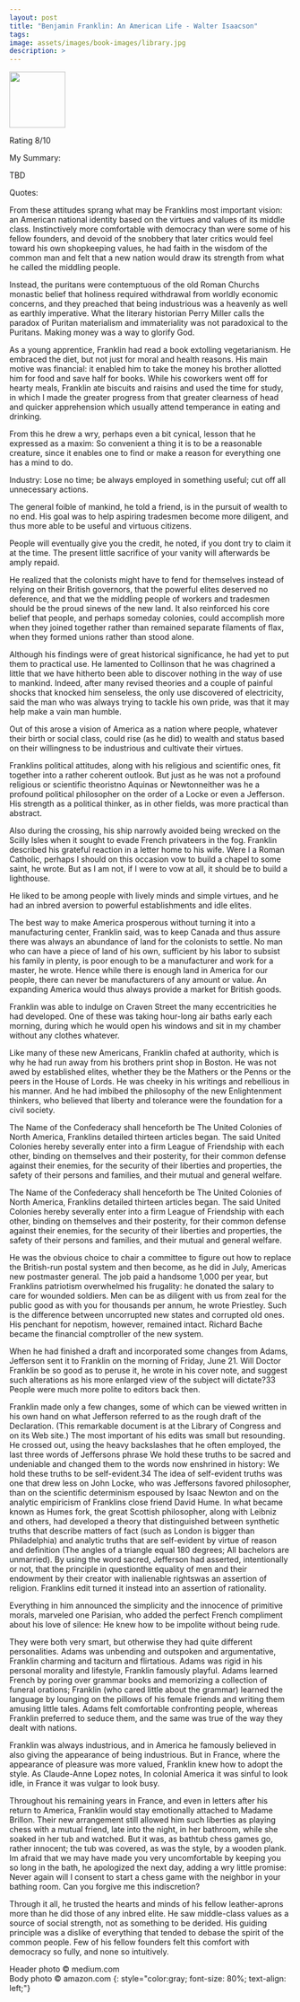 ```yaml
---
layout: post
title: "Benjamin Franklin: An American Life - Walter Isaacson"
tags:
image: assets/images/book-images/library.jpg
description: >
---
```


<img src="https://images-na.ssl-images-amazon.com/images/I/517C-UTkNAL._AC_US218_.jpg " width="100">

Rating 8/10

My Summary:

TBD

Quotes:

From these attitudes sprang what may be Franklins most important vision: an American national identity based on the virtues and values of its middle class. Instinctively more comfortable with democracy than were some of his fellow founders, and devoid of the snobbery that later critics would feel toward his own shopkeeping values, he had faith in the wisdom of the common man and felt that a new nation would draw its strength from what he called the middling people.

Instead, the puritans were contemptuous of the old Roman Churchs monastic belief that holiness required withdrawal from worldly economic concerns, and they preached that being industrious was a heavenly as well as earthly imperative. What the literary historian Perry Miller calls the paradox of Puritan materialism and immateriality was not paradoxical to the Puritans. Making money was a way to glorify God.

As a young apprentice, Franklin had read a book extolling vegetarianism. He embraced the diet, but not just for moral and health reasons. His main motive was financial: it enabled him to take the money his brother allotted him for food and save half for books. While his coworkers went off for hearty meals, Franklin ate biscuits and raisins and used the time for study, in which I made the greater progress from that greater clearness of head and quicker apprehension which usually attend temperance in eating and drinking.

From this he drew a wry, perhaps even a bit cynical, lesson that he expressed as a maxim: So convenient a thing it is to be a reasonable creature, since it enables one to find or make a reason for everything one has a mind to do.

Industry: Lose no time; be always employed in something useful; cut off all unnecessary actions.

The general foible of mankind, he told a friend, is in the pursuit of wealth to no end. His goal was to help aspiring tradesmen become more diligent, and thus more able to be useful and virtuous citizens.

People will eventually give you the credit, he noted, if you dont try to claim it at the time. The present little sacrifice of your vanity will afterwards be amply repaid.

He realized that the colonists might have to fend for themselves instead of relying on their British governors, that the powerful elites deserved no deference, and that we the middling people of workers and tradesmen should be the proud sinews of the new land. It also reinforced his core belief that people, and perhaps someday colonies, could accomplish more when they joined together rather than remained separate filaments of flax, when they formed unions rather than stood alone.

Although his findings were of great historical significance, he had yet to put them to practical use. He lamented to Collinson that he was chagrined a little that we have hitherto been able to discover nothing in the way of use to mankind. Indeed, after many revised theories and a couple of painful shocks that knocked him senseless, the only use discovered of electricity, said the man who was always trying to tackle his own pride, was that it may help make a vain man humble.

Out of this arose a vision of America as a nation where people, whatever their birth or social class, could rise (as he did) to wealth and status based on their willingness to be industrious and cultivate their virtues.

Franklins political attitudes, along with his religious and scientific ones, fit together into a rather coherent outlook. But just as he was not a profound religious or scientific theoristno Aquinas or Newtonneither was he a profound political philosopher on the order of a Locke or even a Jefferson. His strength as a political thinker, as in other fields, was more practical than abstract.

Also during the crossing, his ship narrowly avoided being wrecked on the Scilly Isles when it sought to evade French privateers in the fog. Franklin described his grateful reaction in a letter home to his wife. Were I a Roman Catholic, perhaps I should on this occasion vow to build a chapel to some saint, he wrote. But as I am not, if I were to vow at all, it should be to build a lighthouse.

He liked to be among people with lively minds and simple virtues, and he had an inbred aversion to powerful establishments and idle elites.

The best way to make America prosperous without turning it into a manufacturing center, Franklin said, was to keep Canada and thus assure there was always an abundance of land for the colonists to settle. No man who can have a piece of land of his own, sufficient by his labor to subsist his family in plenty, is poor enough to be a manufacturer and work for a master, he wrote. Hence while there is enough land in America for our people, there can never be manufacturers of any amount or value. An expanding America would thus always provide a market for British goods.

Franklin was able to indulge on Craven Street the many eccentricities he had developed. One of these was taking hour-long air baths early each morning, during which he would open his windows and sit in my chamber without any clothes whatever.

Like many of these new Americans, Franklin chafed at authority, which is why he had run away from his brothers print shop in Boston. He was not awed by established elites, whether they be the Mathers or the Penns or the peers in the House of Lords. He was cheeky in his writings and rebellious in his manner. And he had imbibed the philosophy of the new Enlightenment thinkers, who believed that liberty and tolerance were the foundation for a civil society.

The Name of the Confederacy shall henceforth be The United Colonies of North America, Franklins detailed thirteen articles began. The said United Colonies hereby severally enter into a firm League of Friendship with each other, binding on themselves and their posterity, for their common defense against their enemies, for the security of their liberties and properties, the safety of their persons and families, and their mutual and general welfare.

The Name of the Confederacy shall henceforth be The United Colonies of North America, Franklins detailed thirteen articles began. The said United Colonies hereby severally enter into a firm League of Friendship with each other, binding on themselves and their posterity, for their common defense against their enemies, for the security of their liberties and properties, the safety of their persons and families, and their mutual and general welfare.

He was the obvious choice to chair a committee to figure out how to replace the British-run postal system and then become, as he did in July, Americas new postmaster general. The job paid a handsome 1,000 per year, but Franklins patriotism overwhelmed his frugality: he donated the salary to care for wounded soldiers. Men can be as diligent with us from zeal for the public good as with you for thousands per annum, he wrote Priestley. Such is the difference between uncorrupted new states and corrupted old ones. His penchant for nepotism, however, remained intact. Richard Bache became the financial comptroller of the new system.

When he had finished a draft and incorporated some changes from Adams, Jefferson sent it to Franklin on the morning of Friday, June 21. Will Doctor Franklin be so good as to peruse it, he wrote in his cover note, and suggest such alterations as his more enlarged view of the subject will dictate?33 People were much more polite to editors back then.

Franklin made only a few changes, some of which can be viewed written in his own hand on what Jefferson referred to as the rough draft of the Declaration. (This remarkable document is at the Library of Congress and on its Web site.) The most important of his edits was small but resounding. He crossed out, using the heavy backslashes that he often employed, the last three words of Jeffersons phrase We hold these truths to be sacred and undeniable and changed them to the words now enshrined in history: We hold these truths to be self-evident.34 The idea of self-evident truths was one that drew less on John Locke, who was Jeffersons favored philosopher, than on the scientific determinism espoused by Isaac Newton and on the analytic empiricism of Franklins close friend David Hume. In what became known as Humes fork, the great Scottish philosopher, along with Leibniz and others, had developed a theory that distinguished between synthetic truths that describe matters of fact (such as London is bigger than Philadelphia) and analytic truths that are self-evident by virtue of reason and definition (The angles of a triangle equal 180 degrees; All bachelors are unmarried). By using the word sacred, Jefferson had asserted, intentionally or not, that the principle in questionthe equality of men and their endowment by their creator with inalienable rightswas an assertion of religion. Franklins edit turned it instead into an assertion of rationality.

Everything in him announced the simplicity and the innocence of primitive morals, marveled one Parisian, who added the perfect French compliment about his love of silence: He knew how to be impolite without being rude.

They were both very smart, but otherwise they had quite different personalities. Adams was unbending and outspoken and argumentative, Franklin charming and taciturn and flirtatious. Adams was rigid in his personal morality and lifestyle, Franklin famously playful. Adams learned French by poring over grammar books and memorizing a collection of funeral orations; Franklin (who cared little about the grammar) learned the language by lounging on the pillows of his female friends and writing them amusing little tales. Adams felt comfortable confronting people, whereas Franklin preferred to seduce them, and the same was true of the way they dealt with nations.

Franklin was always industrious, and in America he famously believed in also giving the appearance of being industrious. But in France, where the appearance of pleasure was more valued, Franklin knew how to adopt the style. As Claude-Anne Lopez notes, In colonial America it was sinful to look idle, in France it was vulgar to look busy.

Throughout his remaining years in France, and even in letters after his return to America, Franklin would stay emotionally attached to Madame Brillon. Their new arrangement still allowed him such liberties as playing chess with a mutual friend, late into the night, in her bathroom, while she soaked in her tub and watched. But it was, as bathtub chess games go, rather innocent; the tub was covered, as was the style, by a wooden plank. Im afraid that we may have made you very uncomfortable by keeping you so long in the bath, he apologized the next day, adding a wry little promise: Never again will I consent to start a chess game with the neighbor in your bathing room. Can you forgive me this indiscretion?

Through it all, he trusted the hearts and minds of his fellow leather-aprons more than he did those of any inbred elite. He saw middle-class values as a source of social strength, not as something to be derided. His guiding principle was a dislike of everything that tended to debase the spirit of the common people. Few of his fellow founders felt this comfort with democracy so fully, and none so intuitively.

Header photo &copy; medium.com<br>
Body photo &copy; amazon.com
{: style="color:gray; font-size: 80%; text-align: left;"}
